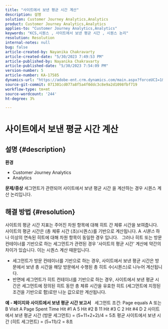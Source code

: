 ```yaml
---
title: "사이트에서 보낸 평균 시간 계산"
description: 설명
solution: Customer Journey Analytics,Analytics
product: Customer Journey Analytics,Analytics
applies-to: "Customer Journey Analytics,Analytics"
keywords: "KCS,시퀀스 , 사이트에서 보낸 평균 시간 , 시퀀스 논리"
resolution: Resolution
internal-notes: null
bug: false
article-created-by: Nayanika Chakravarty
article-created-date: "5/30/2023 7:49:53 PM"
article-published-by: Nayanika Chakravarty
article-published-date: "5/30/2023 7:54:09 PM"
version-number: 5
article-number: KA-17585
dynamics-url: "https://adobe-ent.crm.dynamics.com/main.aspx?forceUCI=1&pagetype=entityrecord&etn=knowledgearticle&id=40545720-23ff-ed11-8f6e-6045bd006e5a"
source-git-commit: 071301cd077a8f5a4f0ddc3c8e9a2d1098fbf719
workflow-type: tm+mt
source-wordcount: '244'
ht-degree: 3%

---
```


# 사이트에서 보낸 평균 시간 계산

## 설명 {#description}

<b>환경</b>
- Customer Journey Analytics
- Analytics



<b>문제/증상</b>
세그먼트가 관련되어 사이트에서 보낸 평균 시간 을 계산하는 경우 시퀀스 계산 논리입니다.


## 해결 방법 {#resolution}


사이트의 평균 시간 지표는 주어진 차원 항목에 대해 히트 간 체류 시간을 보여줍니다. 사이트의 평균 시간은 (총 체류 시간 (초)/시퀀스)를 기반으로 계산됩니다. A *시퀀스* 하나 이상의 연속된 히트에 대해 차원 항목이 동일한 경우 입니다.
 
그러나 히트 또는 방문 컨테이너를 기반으로 하는 세그먼트가 관련된 경우 &#39;사이트의 평균 시간&#39; 계산에 약간의 차이가 있습니다. 이는 시퀀스 계산 때문입니다.

- 세그먼트가 방문 컨테이너를 기반으로 하는 경우, 사이트에서 보낸 평균 시간은 방문에서 보낸 총 시간을 해당 방문에서 수행된 총 히트 수(시퀀스)로 나누어 계산됩니다.
- 반면에 세그먼트가 히트 컨테이너를 기반으로 하는 경우, 사이트에서 보낸 평균 시간은 세그먼트에 정의된 히트 동안 총 체류 시간을 유효한 히트 (세그먼트에 지정된 조건을 기반으로 함)로만 나눈 값으로만 계산됩니다.


<b>예 - 페이지와 사이트에서 보낸 평균 시간 보고서</b>
 
세그먼트 조건: Page equals A 또는 B Visit A Page Spent Time Hit #1 A 5 Hit #2 B 11 Hit #3 C 2 Hit #4 D 2 사이트에서 보낸 평균 시간 (방문 세그먼트) = (5+11+2+2)/4 = 5초 평균 사이트에서 보낸 시간 (히트 세그먼트) = (5+11)/2 = 8초
